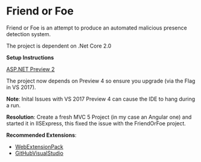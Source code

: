 # Friend or Foe
Friend or Foe is an attempt to produce an automated malicious presence detection system.

The project is dependent on .Net Core 2.0

**Setup Instructions**

[ASP.NET Preview 2](https://blogs.msdn.microsoft.com/webdev/2017/06/28/introducing-asp-net-core-2-0-preview-2/)

The project now depends on Preview 4 so ensure you upgrade (via the Flag in VS 2017).

**Note**: Inital Issues with VS 2017 Preview 4 can cause the IDE to hang during a run.

**Resolution**: Create a fresh MVC 5 Project (in my case an Angular one) and started it in IISExpress, this fixed the issue with the FriendOrFoe project.

**Recommended Extensions**:


* [WebExtensionPack](https://marketplace.visualstudio.com/items?itemName=MadsKristensen.WebExtensionPack2017)
* [GitHubVisualStudio](https://visualstudio.github.com/)